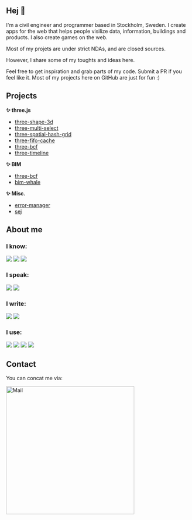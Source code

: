 ## Hej 👋

I'm a civil engineer and programmer based in Stockholm, Sweden.
I create apps for the web that helps people visilize data, information, buildings and products.
I also create games on the web.

Most of my projets are under strict NDAs, and are closed sources.

However, I share some of my toughts and ideas here.

Feel free to get inspiration and grab parts of my code. Submit a PR if you feel like it.
Most of my projects here on GitHub are just for fun :)

## Projects

**✨ three.js**

- [three-shape-3d](https://github.com/andrewisen-tikab/three-shape-3d)
- [three-multi-select](https://github.com/andrewisen-tikab/three-multi-select)
- [three-spatial-hash-grid](https://github.com/andrewisen-tikab/three-spatial-hash-grid)
- [three-fifo-cache](https://github.com/andrewisen-tikab/three-fifo-cache)
- [three-bcf](https://github.com/andrewisen-tikab/three-bcf)
- [three-timeline](https://github.com/andrewisen-tikab/three-timeline)

**✨ BIM**

- [three-bcf](https://github.com/andrewisen-tikab/three-bcf)
- [bim-whale](https://github.com/andrewisen/bim-whale)

**✨ Misc.**

- [error-manager](https://github.com/andrewisen-tikab/error-manager)
- [sej](https://github.com/andrewisen-tikab/sej)

## About me

### I know:

![](https://img.shields.io/static/v1?label&message=WEB-DEVELOPMENT&style=for-the-badge&color=black)
![](https://img.shields.io/static/v1?label&message=3D&style=for-the-badge&color=black)
![](https://img.shields.io/static/v1?label&message=BIM&style=for-the-badge&color=black)

### I speak:

![](https://img.shields.io/static/v1?label&message=English&style=for-the-badge&color=black)
![](https://img.shields.io/static/v1?label&message=Swedish&style=for-the-badge&color=black)

### I write:

![](https://img.shields.io/static/v1?label&logo=typescript&message=TypeScript&style=for-the-badge&color=black&logoColor=lightblue)
![](https://img.shields.io/static/v1?label&logo=python&message=Python&style=for-the-badge&color=black&logoColor=white)

### I use:

![](https://img.shields.io/static/v1?label&logo=three.js&message=THREE.js&style=for-the-badge&color=black&logoColor=white)
![](https://img.shields.io/static/v1?label&logo=react&message=React&style=for-the-badge&color=black&logoColor=lightblue)
![](https://img.shields.io/static/v1?label&logo=docker&message=docker&style=for-the-badge&color=black&logoColor=white)
![](https://img.shields.io/static/v1?label&logo=django&message=Django&style=for-the-badge&color=black&logoColor=green)

## Contact

You can concat me via:

<img src="https://andrewisen.se/mail.jpg" width="350" title="Mail">


